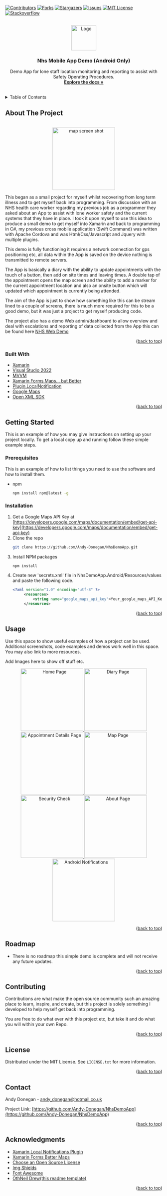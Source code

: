 <div id="top"></div>
<!--
*** Thanks for checking out the Best-README-Template. If you have a suggestion
*** that would make this better, please fork the repo and create a pull request
*** or simply open an issue with the tag "enhancement".
*** Don't forget to give the project a star!
*** Thanks again! Now go create something AMAZING! :D
-->



<!-- PROJECT SHIELDS -->
<!--
*** I'm using markdown "reference style" links for readability.
*** Reference links are enclosed in brackets [ ] instead of parentheses ( ).
*** See the bottom of this document for the declaration of the reference variables
*** for contributors-url, forks-url, etc. This is an optional, concise syntax you may use.
*** https://www.markdownguide.org/basic-syntax/#reference-style-links
-->
[![Contributors][contributors-shield]][contributors-url]
[![Forks][forks-shield]][forks-url]
[![Stargazers][stars-shield]][stars-url]
[![Issues][issues-shield]][issues-url]
[![MIT License][license-shield]][license-url]
[![Stackoverflow][stackoverflow-shield]][stackoverflow-url]



<!-- PROJECT LOGO -->
<br />
<div align="center">
  <a href="https://github.com/Andy-Donegan/NhsDemoApp">
    <img src="AppScreenShots/logo.png" alt="Logo" height="80">
  </a>

<h3 align="center">Nhs Mobile App Demo (Android Only)</h3>

  <p align="center">
    Demo App for lone staff location monitoring and reporting to assist with Safety Operating Procedures.
    <br />
    <a href="https://github.com/Andy-Donegan/NhsDemoApp"><strong>Explore the docs »</strong></a>
    <br />
    <br />
  </p>
</div>



<!-- TABLE OF CONTENTS -->
<details>
  <summary>Table of Contents</summary>
  <ol>
    <li>
      <a href="#about-the-project">About The Project</a>
      <ul>
        <li><a href="#built-with">Built With</a></li>
      </ul>
    </li>
    <li>
      <a href="#getting-started">Getting Started</a>
      <ul>
        <li><a href="#prerequisites">Prerequisites</a></li>
        <li><a href="#installation">Installation</a></li>
      </ul>
    </li>
    <li><a href="#usage">Usage</a></li>
    <li><a href="#roadmap">Roadmap</a></li>
    <li><a href="#contributing">Contributing</a></li>
    <li><a href="#license">License</a></li>
    <li><a href="#contact">Contact</a></li>
    <li><a href="#acknowledgments">Acknowledgments</a></li>
  </ol>
</details>



<!-- ABOUT THE PROJECT -->
## About The Project
<br />
<div align="center">
  <a href="https://github.com/Andy-Donegan/NhsDemoApp">
    <img src="AppScreenShots/map.jpg" alt="map screen shot" width="200">
  </a>
</div>

This began as a small project for myself whilst recovering from long term illness and to get myself back into programming. From discussion with an NHS health care worker regarding my previous job as a programmer they asked about an App to assist with lone worker safety and the current systems that they have in place. I took it upon myself to use this idea to produce a small demo to get myself into Xamarin and back to programming in C#, my previous cross mobile application (Swift Command) was written with Apache Cordova and was Html/Css/Javascript and Jquery with multiple plugins.

This demo is fully functioning it requires a network connection for gps positioning etc, all data within the App is saved on the device nothing is transmitted to remote servers.

The App is basically a diary with the ability to update appointments with the touch of a button, then add on site times and leaving times. A double tap of the appointment opens the map screen and the ability to add a marker for the current appointment location and also an onsite button which will updated which appointment is currently being attended.

The aim of the App is just to show how something like this can be stream lined to a couple of screens, there is much more required for this to be a good demo, but it was just a project to get myself producing code.

The project also has a demo Web admin/dashboard to allow overview and deal with escalations and reporting of data collected from the App this can be found here <a href="https://github.com/Andy-Donegan/NhsWebDemo">NHS Web Demo</a>

<p align="right">(<a href="#top">back to top</a>)</p>



### Built With

* [Xamarin](https://dotnet.microsoft.com/en-us/apps/xamarin)
* [Visual Studio 2022](https://visualstudio.microsoft.com/)
* [MVVM](https://docs.microsoft.com/en-us/xamarin/xamarin-forms/enterprise-application-patterns/mvvm)
* [Xamarin Forms Maps... but Better](https://dgatto.com/posts/2021/06/xforms-better-maps/)
* [Plugin.LocalNotification](https://github.com/thudugala/Plugin.LocalNotification)
* [Google Maps](https://developers.google.com/maps)
* [Open XML SDK](https://github.com/OfficeDev/Open-XML-SDK)

<p align="right">(<a href="#top">back to top</a>)</p>



<!-- GETTING STARTED -->
## Getting Started

This is an example of how you may give instructions on setting up your project locally.
To get a local copy up and running follow these simple example steps.

### Prerequisites

This is an example of how to list things you need to use the software and how to install them.
* npm
  ```sh
  npm install npm@latest -g
  ```

### Installation

1. Get a Google Maps API Key at [https://developers.google.com/maps/documentation/embed/get-api-key](https://developers.google.com/maps/documentation/embed/get-api-key)
2. Clone the repo
   ```sh
   git clone https://github.com/Andy-Donegan/NhsDemoApp.git
   ```
3. Install NPM packages
   ```sh
   npm install
   ```
4. Create new 'secrets.xml' file in NhsDemoApp.Android/Resources/values and paste the following code.
   ```xml
   <?xml version="1.0" encoding="utf-8" ?>
        <resources>
	        <string name="google_maps_api_key">Your_google_maps_API_Key_here</string>
        </resources>
   ```

<p align="right">(<a href="#top">back to top</a>)</p>



<!-- USAGE EXAMPLES -->
## Usage

Use this space to show useful examples of how a project can be used. Additional screenshots, code examples and demos work well in this space. You may also link to more resources.

Add Images here to show off stuff etc.
<div align="center">
  <a href="https://github.com/Andy-Donegan/NhsDemoApp">
    <img Title="Home Page" src="AppScreenShots/home.jpg" alt="Home Page" width="200">
  </a>
    <a href="https://github.com/Andy-Donegan/NhsDemoApp">
    <img Title="Diary/Appointments Page" src="AppScreenShots/appointments.jpg" alt="Diary Page" width="200">
  </a>
    <a href="https://github.com/Andy-Donegan/NhsDemoApp">
    <img Title="Appointment Details Page" src="AppScreenShots/details.jpg" alt="Appointment Details Page" width="200">
  </a>
    </a>
    <a href="https://github.com/Andy-Donegan/NhsDemoApp">
    <img Title="Map Page" src="AppScreenShots/map.jpg" alt="Map Page" width="200">
  </a>
    </a>
    <a href="https://github.com/Andy-Donegan/NhsDemoApp">
    <img Title="Security Check" src="AppScreenShots/security.jpg" alt="Security Check" width="200">
  </a>
  </a>
    <a href="https://github.com/Andy-Donegan/NhsDemoApp">
    <img Title="About Page" src="AppScreenShots/about.jpg" alt="About Page" width="200">
  </a>
  </a>
    <a href="https://github.com/Andy-Donegan/NhsDemoApp">
    <img Title="Android Notifications" src="AppScreenShots/lockscreen.jpg" alt="Android Notifications" width="200">
  </a>
</div>

<p align="right">(<a href="#top">back to top</a>)</p>



<!-- ROADMAP -->
## Roadmap

- There is no roadmap this simple demo is complete and will not receive any future updates.

<p align="right">(<a href="#top">back to top</a>)</p>



<!-- CONTRIBUTING -->
## Contributing

Contributions are what make the open source community such an amazing place to learn, inspire, and create, but this project is solely something I developed to help myself get back into programming.

You are free to do what ever with this project etc, but take it and do what you will within your own Repo.

<p align="right">(<a href="#top">back to top</a>)</p>



<!-- LICENSE -->
## License

Distributed under the MIT License. See `LICENSE.txt` for more information.

<p align="right">(<a href="#top">back to top</a>)</p>



<!-- CONTACT -->
## Contact

Andy Donegan - andy_donegan@hotmail.co.uk

Project Link: [https://github.com/Andy-Donegan/NhsDemoApp](https://github.com/Andy-Donegan/NhsDemoApp)

<p align="right">(<a href="#top">back to top</a>)</p>



<!-- ACKNOWLEDGMENTS -->
## Acknowledgments

* [Xamarin Local Notifications Plugin](https://github.com/thudugala/Plugin.LocalNotification)
* [Xamarin Forms Better Maps](https://github.com/dmariogatto/Xamarin.Forms.BetterMaps)
* [Choose an Open Source License](https://choosealicense.com)
* [Img Shields](https://shields.io)
* [Font Awesome](https://fontawesome.com)
* [OthNeil Drew(this readme template)](https://github.com/othneildrew/Best-README-Template)

<p align="right">(<a href="#top">back to top</a>)</p>



<!-- MARKDOWN LINKS & IMAGES -->
<!-- https://www.markdownguide.org/basic-syntax/#reference-style-links -->
[contributors-shield]: https://img.shields.io/github/contributors/Andy-Donegan/NhsDemoApp.svg?style=for-the-badge
[contributors-url]: https://github.com/Andy-Donegan/NhsDemoApp/graphs/contributors
[forks-shield]: https://img.shields.io/github/forks/Andy-Donegan/NhsDemoApp.svg?style=for-the-badge
[forks-url]: https://github.com/Andy-Donegan/NhsDemoApp/network/members
[stars-shield]: https://img.shields.io/github/stars/Andy-Donegan/NhsDemoApp.svg?style=for-the-badge
[stars-url]: https://github.com/Andy-Donegan/NhsDemoApp/stargazers
[issues-shield]: https://img.shields.io/github/issues/Andy-Donegan/NhsDemoApp.svg?style=for-the-badge
[issues-url]: https://github.com/Andy-Donegan/NhsDemoApp/issues
[license-shield]: https://img.shields.io/github/license/Andy-Donegan/NhsDemoApp.svg?style=for-the-badge
[license-url]: https://github.com/Andy-Donegan/NhsDemoApp/LICENSE.txt
[stackoverflow-shield]: https://img.shields.io/badge/SO-STACKOVERFLOW-lightgrey.svg?style=for-the-badge
[stackoverflow-url]: https://stackoverflow.com/users/4043829/andy-donegan
